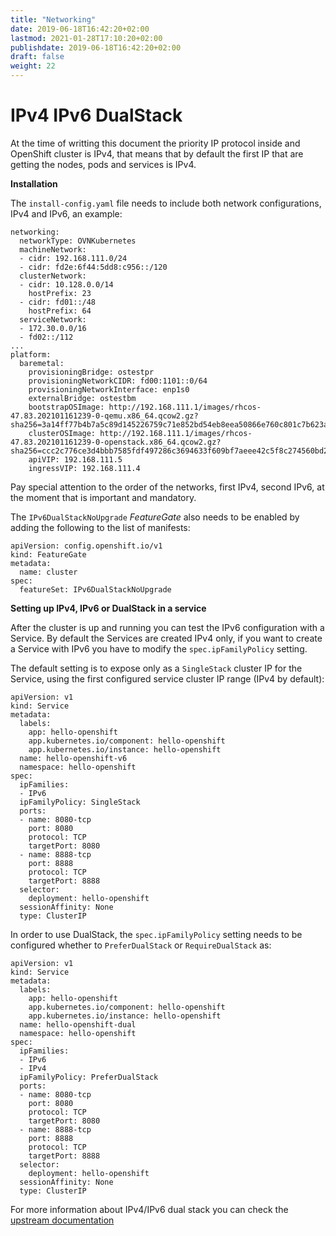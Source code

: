 ```yaml
---
title: "Networking"
date: 2019-06-18T16:42:20+02:00
lastmod: 2021-01-28T17:10:20+02:00
publishdate: 2019-06-18T16:42:20+02:00
draft: false
weight: 22
---
```


# IPv4 IPv6 DualStack

At the time of writting this document the priority IP protocol inside and OpenShift cluster is IPv4, that means that by default the first IP that are getting the nodes, pods and services is IPv4.

**Installation**

The `install-config.yaml` file needs to include both network configurations, IPv4 and IPv6, an example:

```
networking:
  networkType: OVNKubernetes
  machineNetwork:
  - cidr: 192.168.111.0/24
  - cidr: fd2e:6f44:5dd8:c956::/120
  clusterNetwork:
  - cidr: 10.128.0.0/14
    hostPrefix: 23
  - cidr: fd01::/48
    hostPrefix: 64
  serviceNetwork:
  - 172.30.0.0/16
  - fd02::/112
...
platform:
  baremetal:
    provisioningBridge: ostestpr
    provisioningNetworkCIDR: fd00:1101::0/64
    provisioningNetworkInterface: enp1s0
    externalBridge: ostestbm
    bootstrapOSImage: http://192.168.111.1/images/rhcos-47.83.202101161239-0-qemu.x86_64.qcow2.gz?sha256=3a14ff77b4b7a5c89d145226759c71e852bd54eb8eea50866e760c801c7b623a
    clusterOSImage: http://192.168.111.1/images/rhcos-47.83.202101161239-0-openstack.x86_64.qcow2.gz?sha256=ccc2c776ce3d4bbb7585fdf497286c3694633f609bf7aeee42c5f8c274560bd2
    apiVIP: 192.168.111.5
    ingressVIP: 192.168.111.4
```

Pay special attention to the order of the networks, first IPv4, second IPv6, at the moment that is important and mandatory.

The `IPv6DualStackNoUpgrade` _FeatureGate_ also needs to be enabled by adding the following to the list of manifests:

```
apiVersion: config.openshift.io/v1
kind: FeatureGate
metadata:
  name: cluster
spec:
  featureSet: IPv6DualStackNoUpgrade

```

**Setting up IPv4, IPv6 or DualStack in a service**

After the cluster is up and running you can test the IPv6 configuration with a Service. By default the Services are created IPv4 only, if you want to create a Service with IPv6 you have to modify the `spec.ipFamilyPolicy` setting.

The default setting is to expose only as a `SingleStack` cluster IP for the Service, using the first configured service cluster IP range (IPv4 by default):

```
apiVersion: v1
kind: Service
metadata:
  labels:
    app: hello-openshift
    app.kubernetes.io/component: hello-openshift
    app.kubernetes.io/instance: hello-openshift
  name: hello-openshift-v6
  namespace: hello-openshift
spec:
  ipFamilies:
  - IPv6
  ipFamilyPolicy: SingleStack
  ports:
  - name: 8080-tcp
    port: 8080
    protocol: TCP
    targetPort: 8080
  - name: 8888-tcp
    port: 8888
    protocol: TCP
    targetPort: 8888
  selector:
    deployment: hello-openshift
  sessionAffinity: None
  type: ClusterIP
```

In order to use DualStack, the `spec.ipFamilyPolicy` setting needs to be configured whether to `PreferDualStack` or `RequireDualStack` as:

```
apiVersion: v1
kind: Service
metadata:
  labels:
    app: hello-openshift
    app.kubernetes.io/component: hello-openshift
    app.kubernetes.io/instance: hello-openshift
  name: hello-openshift-dual
  namespace: hello-openshift
spec:
  ipFamilies:
  - IPv6
  - IPv4
  ipFamilyPolicy: PreferDualStack
  ports:
  - name: 8080-tcp
    port: 8080
    protocol: TCP
    targetPort: 8080
  - name: 8888-tcp
    port: 8888
    protocol: TCP
    targetPort: 8888
  selector:
    deployment: hello-openshift
  sessionAffinity: None
  type: ClusterIP
```

For more information about IPv4/IPv6 dual stack you can check the [upstream documentation](https://kubernetes.io/docs/concepts/services-networking/dual-stack/)
